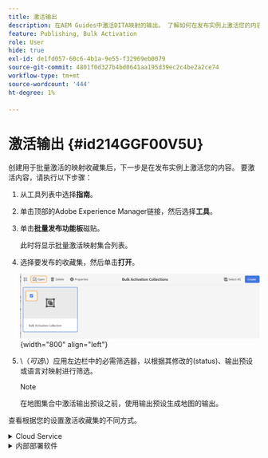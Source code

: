 ```yaml
---
title: 激活输出
description: 在AEM Guides中激活DITA映射的输出。 了解如何在发布实例上激活您的内容。
feature: Publishing, Bulk Activation
role: User
hide: true
exl-id: de1fd057-60c6-4b1a-9e55-f32969eb0079
source-git-commit: 4801f0d327b4bd0641aa195d39ec2c4be2a2ce74
workflow-type: tm+mt
source-wordcount: '444'
ht-degree: 1%

---
```


# 激活输出 {#id214GGF00V5U}

创建用于批量激活的映射收藏集后，下一步是在发布实例上激活您的内容。 要激活内容，请执行以下步骤：

1. 从工具列表中选择&#x200B;**指南**。

1. 单击顶部的Adobe Experience Manager链接，然后选择&#x200B;**工具**。

1. 单击&#x200B;**批量发布功能板**&#x200B;磁贴。

   此时将显示批量激活映射集合列表。

1. 选择要发布的收藏集，然后单击&#x200B;**打开**。

   ![](images/bulk-activation-collection-open.png){width="800" align="left"}

1. \（*可选*\）应用左边栏中的必需筛选器，以根据其修改的\(status\)、输出预设或语言对映射进行筛选。

   >[!NOTE]
   >
   >在地图集合中激活输出预设之前，使用输出预设生成地图的输出。


查看根据您的设置激活收藏集的不同方式。

<details>
<summary> Cloud Service </summary>

![在云服务上批量收集 — 发布](images/bulk-activation-collection-quick-publish-CS.png){width="650" align="left"}

您可以激活输出到&#x200B;**预览**&#x200B;或&#x200B;**发布**&#x200B;实例。

**预览**

* 要激活所选映射的输出，请选择预生成的映射输出，然后选择&#x200B;**发布到** > **预览**。
* 要激活所有DITA映射及其配置预设的输出，请选中&#x200B;**映射**&#x200B;列旁边的复选框，然后选择&#x200B;**发布到** > **发布**。


**发布**

* 要激活所选映射的输出，请选择预生成的映射输出，然后选择&#x200B;**发布到** > **发布**。

* 要激活所有DITA映射及其配置预设的输出，请选中映射（列）旁边的复选框，然后选择&#x200B;**发布到** > **发布**。


>[!NOTE]
> 
> 仅当已生成映射的输出时，才会启用映射输出的复选框。

当映射输出排队等待发布时，会显示一条成功消息。

为所选映射文件激活输出后，将更新审核历史记录选项卡，并且最新激活的输出将显示在顶部。 **已发布**&#x200B;列已更新发布日期和时间。

</details>

<details>    
<summary>  内部部署软件 </summary>


执行下列操作之一：

* 要激活所选映射的输出，请选择预生成的映射输出，然后选择&#x200B;**快速发布**。
* 要激活所有DITA映射及其配置预设的输出，请选中映射（列）旁边的复选框，然后选择&#x200B;**快速发布。**
  ![bulk-collection-publish](images/bulk-activation-collection-quick-publish.png){width="650" align="left"}

  >[!NOTE]
  > 
  >仅当已生成映射的输出时，才会启用映射输出的复选框。


当映射输出排队等待发布时，会显示一条成功消息。

为所选映射文件激活输出后，将更新审核历史记录选项卡，并且最新激活的输出将显示在顶部。 **已发布**&#x200B;列已更新发布日期和时间。

**父主题： &#x200B;** [批量激活已发布的内容](conf-bulk-activation.md)
